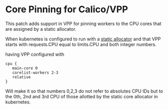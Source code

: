 # Core Pinning for Calico/VPP

This patch adds support in VPP for pinning workers to the CPU
cores that are assigned by a static allocator.

When kubernetes is configured to run with a [static allocator](https://kubernetes.io/docs/tasks/administer-cluster/cpu-management-policies/#static-policy
) and that VPP starts with requests.CPU equal to limits.CPU
and both integer numbers.

having VPP configured with

```console
cpu {
   main-core 0
   corelist-workers 2-3
   relative
}
```

Will make it so that numbers 0,2,3 do not refer to absolutes CPU
IDs but to the 0th, 2nd and 3rd CPU of those allotted by the static
core allocator in kubernetes.
